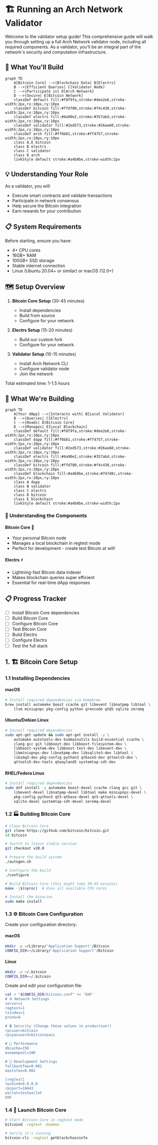 # 🏗️ Running an Arch Network Validator

Welcome to the validator setup guide! This comprehensive guide will walk you through setting up a full Arch Network validator node, including all required components. As a validator, you'll be an integral part of the network's security and computation infrastructure.

## 🎯 What You'll Build

```mermaid
graph TD
    A[Bitcoin Core] -->|Blockchain Data| B[Electrs]
    B -->|Efficient Queries| C[Validator Node]
    C -->|Participate in| D[Arch Network]
    D -->|Secure| E[Bitcoin Network]
    classDef default fill:#f8f9fa,stroke:#dee2e6,stroke-width:2px,rx:10px,ry:10px
    classDef bitcoin fill:#ffd700,stroke:#f4c430,stroke-width:2px,rx:10px,ry:10px
    classDef electrs fill:#4a90e2,stroke:#357abd,stroke-width:2px,rx:10px,ry:10px
    classDef validator fill:#2ed573,stroke:#26ae60,stroke-width:2px,rx:10px,ry:10px
    classDef arch fill:#ff6b81,stroke:#ff4757,stroke-width:2px,rx:10px,ry:10px
    class A,E bitcoin
    class B electrs
    class C validator
    class D arch
    linkStyle default stroke:#a4b0be,stroke-width:2px
```

## 💡 Understanding Your Role

As a validator, you will:
- Execute smart contracts and validate transactions
- Participate in network consensus
- Help secure the Bitcoin integration
- Earn rewards for your contribution

## 📋 System Requirements

Before starting, ensure you have:
- 4+ CPU cores
- 16GB+ RAM
- 100GB+ SSD storage
- Stable internet connection
- Linux (Ubuntu 20.04+ or similar) or macOS (12.0+)

## 🗺️ Setup Overview

1. **Bitcoin Core Setup** (30-45 minutes)
   - Install dependencies
   - Build from source
   - Configure for your network

2. **Electrs Setup** (15-20 minutes)
   - Build our custom fork
   - Configure for your network

3. **Validator Setup** (10-15 minutes)
   - Install Arch Network CLI
   - Configure validator node
   - Join the network

Total estimated time: 1-1.5 hours

## 🎯 What We're Building

```mermaid
graph TD
    A[Your dApp] -->|Interacts with| B[Local Validator]
    B -->|Queries| C[Electrs]
    C -->|Reads| D[Bitcoin Core]
    D -->|Manages| E[Local Blockchain]
    classDef default fill:#f8f9fa,stroke:#dee2e6,stroke-width:2px,rx:10px,ry:10px
    classDef dapp fill:#ff6b81,stroke:#ff4757,stroke-width:2px,rx:10px,ry:10px
    classDef validator fill:#2ed573,stroke:#26ae60,stroke-width:2px,rx:10px,ry:10px
    classDef electrs fill:#4a90e2,stroke:#357abd,stroke-width:2px,rx:10px,ry:10px
    classDef bitcoin fill:#ffd700,stroke:#f4c430,stroke-width:2px,rx:10px,ry:10px
    classDef blockchain fill:#a4b0be,stroke:#747d8c,stroke-width:2px,rx:10px,ry:10px
    class A dapp
    class B validator
    class C electrs
    class D bitcoin
    class E blockchain
    linkStyle default stroke:#a4b0be,stroke-width:2px
```

### 🧩 Understanding the Components

#### Bitcoin Core 🏦
- Your personal Bitcoin node
- Manages a local blockchain in regtest mode
- Perfect for development - create test Bitcoin at will!

#### Electrs ⚡
- Lightning-fast Bitcoin data indexer
- Makes blockchain queries super efficient
- Essential for real-time dApp responses

## 📋 Progress Tracker
- [ ] Install Bitcoin Core dependencies
- [ ] Build Bitcoin Core
- [ ] Configure Bitcoin Core
- [ ] Test Bitcoin Core
- [ ] Build Electrs
- [ ] Configure Electrs
- [ ] Test the full stack

## 1. 🏗️ Bitcoin Core Setup

### 1.1 Installing Dependencies

<div class="platform-select">
<div class="platform-option">
<h4>macOS</h4>

```bash
# Install required dependencies via Homebrew
brew install automake boost ccache git libevent libnatpmp libtool \
    llvm miniupnpc pkg-config python qrencode qt@5 sqlite zeromq
```
</div>

<div class="platform-option">
<h4>Ubuntu/Debian Linux</h4>

```bash
# Install required dependencies
sudo apt-get update && sudo apt-get install -y \
    automake autotools-dev bsdmainutils build-essential ccache \
    clang gcc git libboost-dev libboost-filesystem-dev \
    libboost-system-dev libboost-test-dev libevent-dev \
    libminiupnpc-dev libnatpmp-dev libsqlite3-dev libtool \
    libzmq3-dev pkg-config python3 qtbase5-dev qttools5-dev \
    qttools5-dev-tools qtwayland5 systemtap-sdt-dev
```
</div>

<div class="platform-option">
<h4>RHEL/Fedora Linux</h4>

```bash
# Install required dependencies
sudo dnf install -y automake boost-devel ccache clang gcc git \
    libevent-devel libnatpmp-devel libtool make miniupnpc-devel \
    pkg-config python3 qt5-qtbase-devel qt5-qttools-devel \
    sqlite-devel systemtap-sdt-devel zeromq-devel
```
</div>
</div>

### 1.2 🏭 Building Bitcoin Core

```bash
# Clone Bitcoin Core
git clone https://github.com/bitcoin/bitcoin.git
cd bitcoin

# Switch to latest stable version
git checkout v28.0

# Prepare the build system
./autogen.sh

# Configure the build
./configure

# Build Bitcoin Core (this might take 30-45 minutes)
make -j$(nproc)  # Uses all available CPU cores

# Install the binaries
sudo make install
```

### 1.3 ⚙️ Bitcoin Core Configuration

Create your configuration directory:

<div class="platform-select">
<div class="platform-option">
<h4>macOS</h4>

```bash
mkdir -p ~/Library/'Application Support'/Bitcoin
CONFIG_DIR=~/Library/'Application Support'/Bitcoin
```
</div>

<div class="platform-option">
<h4>Linux</h4>

```bash
mkdir -p ~/.bitcoin
CONFIG_DIR=~/.bitcoin
```
</div>
</div>

Create and edit your configuration file:

```bash
cat > "$CONFIG_DIR/bitcoin.conf" << 'EOF'
# 🌐 Network Settings
server=1
regtest=1
txindex=1
prune=0

# 🔒 Security (Change these values in production!)
rpcuser=bitcoin
rpcpassword=bitcoinpass  

# 🔧 Performance
dbcache=150
maxmempool=100

# 🚀 Development Settings
fallbackfee=0.001
maxtxfee=0.002

[regtest]
rpcbind=0.0.0.0
rpcport=18443
wallet=testwallet
EOF
```

### 1.4 🚀 Launch Bitcoin Core

```bash
# Start Bitcoin Core in regtest mode
bitcoind -regtest -daemon

# Verify it's running
bitcoin-cli -regtest getblockchaininfo
```